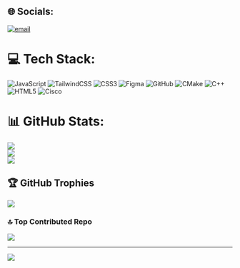 
## 🌐 Socials:
[![email](https://img.shields.io/badge/Email-D14836?logo=gmail&logoColor=white)](mailto:mrrsol.it@gmail.com) 

# 💻 Tech Stack:
![JavaScript](https://img.shields.io/badge/javascript-%23323330.svg?style=flat&logo=javascript&logoColor=%23F7DF1E) ![TailwindCSS](https://img.shields.io/badge/tailwindcss-%2338B2AC.svg?style=flat&logo=tailwind-css&logoColor=white) ![CSS3](https://img.shields.io/badge/css3-%231572B6.svg?style=flat&logo=css3&logoColor=white) ![Figma](https://img.shields.io/badge/figma-%23F24E1E.svg?style=flat&logo=figma&logoColor=white) ![GitHub](https://img.shields.io/badge/github-%23121011.svg?style=flat&logo=github&logoColor=white) ![CMake](https://img.shields.io/badge/CMake-%23008FBA.svg?style=flat&logo=cmake&logoColor=white) ![C++](https://img.shields.io/badge/c++-%2300599C.svg?style=flat&logo=c%2B%2B&logoColor=white) ![HTML5](https://img.shields.io/badge/html5-%23E34F26.svg?style=flat&logo=html5&logoColor=white) ![Cisco](https://img.shields.io/badge/cisco-%23049fd9.svg?style=flat&logo=cisco&logoColor=black)
# 📊 GitHub Stats:
![](https://github-readme-stats.vercel.app/api?username=Mrrsol033&theme=dark&hide_border=false&include_all_commits=false&count_private=false)<br/>
![](https://nirzak-streak-stats.vercel.app/?user=Mrrsol033&theme=dark&hide_border=false)<br/>
![](https://github-readme-stats.vercel.app/api/top-langs/?username=Mrrsol033&theme=dark&hide_border=false&include_all_commits=false&count_private=false&layout=compact)

## 🏆 GitHub Trophies
![](https://github-profile-trophy.vercel.app/?username=Mrrsol033&theme=radical&no-frame=false&no-bg=true&margin-w=4)

### 🔝 Top Contributed Repo
![](https://github-contributor-stats.vercel.app/api?username=Mrrsol033&limit=5&theme=dark&combine_all_yearly_contributions=true)

---
![](https://komarev.com/ghpvc/?username=your-github-username&color=blue&style=flat)

<!-- Proudly created with GPRM ( https://gprm.itsvg.in ) -->
